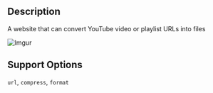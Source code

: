## Description

A website that can convert YouTube video or playlist URLs into files

![Imgur](https://imgur.com/MjA8Sn6.png)

## Support Options

`url`, `compress`, `format`
